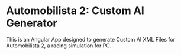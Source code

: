 # Automobilista 2: Custom AI Generator

This is an Angular App designed to generate Custom AI XML Files for Automobilista 2, a racing simulation for PC.
